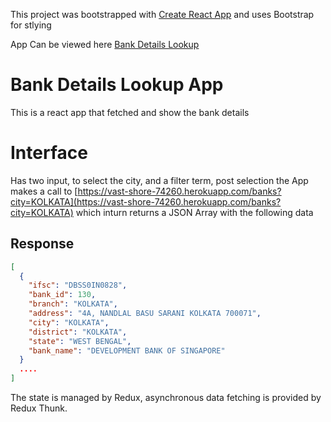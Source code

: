 This project was bootstrapped with [Create React App](https://github.com/facebook/create-react-app) and uses Bootstrap for stlying

App Can be viewed here [Bank Details Lookup](https://spanaik.github.io/Bank-Details-Lookup/)

Bank Details Lookup App
===================

This is a react app that fetched and show the bank details

Interface
=========

Has two input, to select the city, and a filter term, post selection the App makes a call to [https://vast-shore-74260.herokuapp.com/banks?city=KOLKATA](https://vast-shore-74260.herokuapp.com/banks?city=KOLKATA) which inturn returns a JSON Array with the following data

Response
--------

```json
[
  {
    "ifsc": "DBSS0IN0828",
    "bank_id": 130,
    "branch": "KOLKATA",
    "address": "4A, NANDLAL BASU SARANI KOLKATA 700071",
    "city": "KOLKATA",
    "district": "KOLKATA",
    "state": "WEST BENGAL",
    "bank_name": "DEVELOPMENT BANK OF SINGAPORE"
  }
  ....
]
```

The state is managed by Redux, asynchronous data fetching is provided by Redux Thunk.
